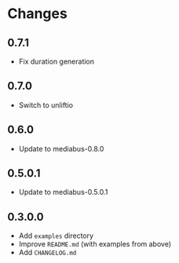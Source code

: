 # Changes

## 0.7.1

* Fix duration generation

## 0.7.0

* Switch to unliftio

## 0.6.0

* Update to mediabus-0.8.0

## 0.5.0.1

* Update to mediabus-0.5.0.1

## 0.3.0.0

* Add `examples` directory
* Improve `README.md` (with examples from above)
* Add `CHANGELOG.md`
